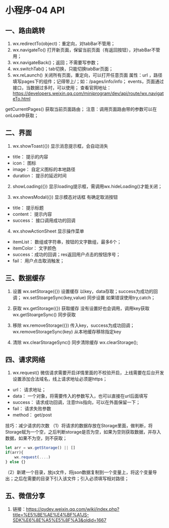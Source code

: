 # 小程序-04  API
## 一、路由跳转
1. wx.redirectTo(object)：重定向，对tabBar不管用；
2. wx.navigateTo() 打开新页面，保留当前页面（有返回按钮），对tabBar不管用；
3. wx.navigateBack()；返回；不需要写参数；
4. wx.switchTab()；tab切换，只能切换tabBar页面；
5. wx.reLaunch()   关闭所有页面，重定向，可以打开任意页面
属性：url ，路径填写pages下的组件；记得带上/；如：/pages/info/info；
events，页面通过接口，当数据过多时，可以使用；
查看官网地址：https://developers.weixin.qq.com/miniprogram/dev/api/route/wx.navigateTo.html



getCurrentPages()  获取当前页面路由；
注意：调用页面路由带的参数可以在onLoad中获取；

## 二、界面
1. wx.showToast({})   显示消息提示框，会自动消失
* title： 提示的内容
* icon： 图标
* image： 自定义图标的本地路径
* duration： 提示的延迟时间


2. showLoading({})    显示loading提示框，需调用wx.hideLoading()才能关闭；

3. wx.showsModal({})   显示模态对话框  有确定取消按钮
* title： 提示标题
* content： 提示内容
* success： 接口调用成功的回调



4. wx.showActionSheet   显示操作菜单
* itemList： 数组或字符串，按钮的文字数组，最多6个；
* itemColor： 文字颜色
* success：成功的回调；res返回用户点击的按钮序号；
* fail： 用户点击取消触发；




## 三、数据缓存
1. 设置
wx.setStorage({})  设置缓存   以key，data存取；success为成功的回调；
wx.setStoargeSync(key,value)    同步设置  如果错误使用try,catch；

2. 获取
wx.getStorage({})  获取缓存  没有设置好也会调用，调用key获取
wx.getStoargeSync()    同步获取

3. 移除
wx.removeStorage({})  传入key，success为成功回调；
wx.removeStorageSync(key)    从本地缓存移除指定key

4. 清除
wx.clearStorageSync()  同步清除缓存
wx.clearStorage();


## 四、请求网络
1. wx.request()    微信请求需要开启详情里面的不校验开启，上线需要在后台开发设置添加合法域名，线上请求地址必须是https；
* url： 请求地址；
* data： 一个对象，将需要传入的参数写入，也可以直接在url后面填写
* success： 请求成功回调，注意this指向，可以在外面保留一下；
* fail： 请求失败参数
* method： get/post


技巧：减少请求的次数
（1）将请求的数据存放在Storage里面，做判断，将Storage赋为一个空，之后判断storage是否为空，如果为空则获取数据，并存入数据，如果不为空，则不获取；
```js
let arr = wx.getStorage() || []
if(arr){
    wx.request(....)
} else {}
```
（2）新建一个目录，放js文件，将json数据复制到一个变量上，将这个变量导出；之后在需要的目录下引入该文件；引入必须填写相对路径；

## 五、微信分享
1. 链接：https://qydev.weixin.qq.com/wiki/index.php?title=%E5%BE%AE%E4%BF%A1JS-SDK%E6%8E%A5%E5%8F%A3&oldid=1667
